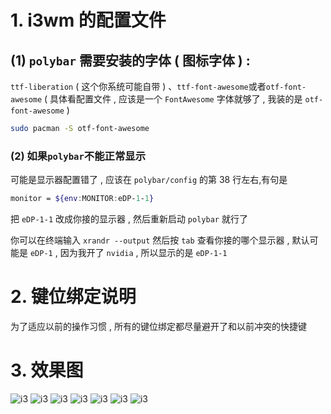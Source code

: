 # 1. i3wm 的配置文件

## (1) `polybar` 需要安装的字体 ( 图标字体 ) :

`ttf-liberation` ( 这个你系统可能自带 ) 、`ttf-font-awesome`或者`otf-font-awesome` ( 具体看配置文件 , 应该是一个 `FontAwesome` 字体就够了 , 我装的是 `otf-font-awesome`  )

```bash
sudo pacman -S otf-font-awesome
```

### (2) 如果`polybar`不能正常显示

可能是显示器配置错了 , 应该在 `polybar/config` 的第 38 行左右,有句是

```bash
monitor = ${env:MONITOR:eDP-1-1}
```

把 `eDP-1-1` 改成你接的显示器 , 然后重新启动 `polybar` 就行了  

你可以在终端输入 `xrandr --output` 然后按 `tab` 查看你接的哪个显示器 , 默认可能是 `eDP-1`  , 因为我开了 `nvidia` , 所以显示的是 `eDP-1-1`

# 2. 键位绑定说明

为了适应以前的操作习惯 , 所有的键位绑定都尽量避开了和以前冲突的快捷键

# 3. 效果图

![i3](https://codehhr.coding.net/p/codehhr/d/images/git/raw/master/i3/archscreenshotc.png)
![i3](https://codehhr.coding.net/p/codehhr/d/images/git/raw/master/i3/archscreenshota.png)
![i3](https://codehhr.coding.net/p/codehhr/d/images/git/raw/master/i3/archscreenshotb.png)
![i3](https://codehhr.coding.net/p/codehhr/d/images/git/raw/master/i3/archscreenshotd.png)
![i3](https://codehhr.coding.net/p/codehhr/d/images/git/raw/master/i3/i3.png)
![i3](https://codehhr.coding.net/p/codehhr/d/images/git/raw/master/i3/i3girl.png)
![i3](https://codehhr.coding.net/p/codehhr/d/images/git/raw/master/i3/i3wm.png)
